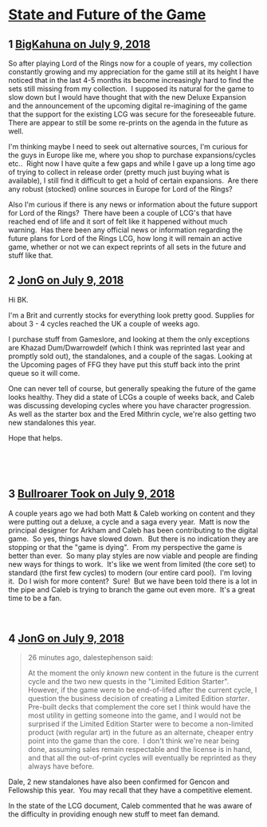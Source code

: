 # [State and Future of the Game](https://community.fantasyflightgames.com/topic/278968-state-and-future-of-the-game/)

## 1 [BigKahuna on July 9, 2018](https://community.fantasyflightgames.com/topic/278968-state-and-future-of-the-game/?do=findComment&comment=3398845)

So after playing Lord of the Rings now for a couple of years, my collection constantly growing and my appreciation for the game still at its height I have noticed that in the last 4-5 months its become increasingly hard to find the sets still missing from my collection.  I supposed its natural for the game to slow down but I would have thought that with the new Deluxe Expansion and the announcement of the upcoming digital re-imagining of the game that the support for the existing LCG was secure for the foreseeable future.  There are appear to still be some re-prints on the agenda in the future as well.  

I'm thinking maybe I need to seek out alternative sources, I'm curious for the guys in Europe like me, where you shop to purchase expansions/cycles etc..  Right now I have quite a few gaps and while I gave up a long time ago of trying to collect in release order (pretty much just buying what is available), I still find it difficult to get a hold of certain expansions.  Are there any robust (stocked) online sources in Europe for Lord of the Rings?

Also I'm curious if there is any news or information about the future support for Lord of the Rings?  There have been a couple of LCG's that have reached end of life and it sort of felt like it happened without much warning.  Has there been any official news or information regarding the future plans for Lord of the Rings LCG, how long it will remain an active game, whether or not we can expect reprints of all sets in the future and stuff like that.

## 2 [JonG on July 9, 2018](https://community.fantasyflightgames.com/topic/278968-state-and-future-of-the-game/?do=findComment&comment=3399012)

Hi BK.

I'm a Brit and currently stocks for everything look pretty good. Supplies for about 3 - 4 cycles reached the UK a couple of weeks ago.

I purchase stuff from Gameslore, and looking at them the only exceptions are Khazad Dum/Dwarrowdelf (which I think was reprinted last year and promptly sold out), the standalones, and a couple of the sagas. Looking at the Upcoming pages of FFG they have put this stuff back into the print queue so it will come. 

One can never tell of course, but generally speaking the future of the game looks healthy. They did a state of LCGs a couple of weeks back, and Caleb was discussing developing cycles where you have character progression. As well as the starter box and the Ered Mithrin cycle, we're also getting two new standalones this year. 

Hope that helps. 

 

 

## 3 [Bullroarer Took on July 9, 2018](https://community.fantasyflightgames.com/topic/278968-state-and-future-of-the-game/?do=findComment&comment=3399155)

A couple years ago we had both Matt & Caleb working on content and they were putting out a deluxe, a cycle and a saga every year.  Matt is now the principal designer for Arkham and Caleb has been contributing to the digital game.  So yes, things have slowed down.  But there is no indication they are stopping or that the "game is dying".  From my perspective the game is better than ever.  So many play styles are now viable and people are finding new ways for things to work.  It's like we went from limited (the core set) to standard (the first few cycles) to modern (our entire card pool).  I'm loving it.  Do I wish for more content?  Sure!  But we have been told there is a lot in the pipe and Caleb is trying to branch the game out even more.  It's a great time to be a fan.

 

## 4 [JonG on July 9, 2018](https://community.fantasyflightgames.com/topic/278968-state-and-future-of-the-game/?do=findComment&comment=3399201)

> 26 minutes ago, dalestephenson said:
> 
> At the moment the only *known* new content in the future is the current cycle and the two new quests in the "Limited Edition Starter".  However, if the game were to be end-of-lifed after the current cycle, I question the business decision of creating a Limited Edition *starter*.  Pre-built decks that complement the core set I think would have the most utility in getting someone into the game, and I would not be surprised if the Limited Edition Starter were to become a non-limited product (with regular art) in the future as an alternate, cheaper entry point into the game than the core.  I don't think we're near being done, assuming sales remain respectable and the license is in hand, and that all the out-of-print cycles will eventually be reprinted as they always have before. 

Dale, 2 new standalones have also been confirmed for Gencon and Fellowship this year.  You may recall that they have a competitive element. 

In the state of the LCG document, Caleb commented that he was aware of the difficulty in providing enough new stuff to meet fan demand. 

